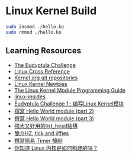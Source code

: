 # Linux Kernel Build

```sh
sudo insmod ./hello.ko
sudo rmmod ./hello.ko
```

## Learning Resources
- [The Eudyptula Challenge](http://eudyptula-challenge.org)
- [Linux Cross Reference](http://lxr.free-electrons.com)
- [Kernel.org git repositories](https://git.kernel.org/cgit)
- [Linux Kernel Newbies](http://kernelnewbies.org)
- [The Linux Kernel Module Programming Guide](http://www.tldp.org/LDP/lkmpg/2.6/html/lkmpg.html)
- [linux-insides](https://github.com/0xAX/linux-insides)
- [Eudyptula Challenge 1 : 编写Linux Kernel模块](http://blog.chinaunix.net/uid-2555411-id-4681695.html)
- [撰寫 Hello World module (part 2)](https://blog.wu-boy.com/2010/07/linux-kernel-%E6%92%B0%E5%AF%AB-hello-world-module-the-__init-and-__exit-macros-part-2)
- [撰寫 Hello World module (part 3)](https://blog.wu-boy.com/2010/07/linux-kernel-%E7%B0%A1%E5%96%AE-hello-world-license-and-module-%E4%BB%8B%E7%B4%B9part-3)
- [強大又好用的list_head結構](http://adrianhuang.blogspot.tw/2007/10/linux-kernel-listhead.html)
- [簡介HZ, tick and jiffies](http://adrianhuang.blogspot.tw/2007/10/linux-kernel-hz-tick-and-jiffies.html)
- [撰寫簡易 Timer 機制](https://blog.wu-boy.com/2010/07/kernel-driver-%E6%92%B0%E5%AF%AB%E7%B0%A1%E6%98%93-timer-%E6%A9%9F%E5%88%B6)
- [你知道 Linux 内核是如何构建的吗？](https://github.com/MintCN/linux-insides-zh/blob/master/Misc/how_linux_compile.md)
